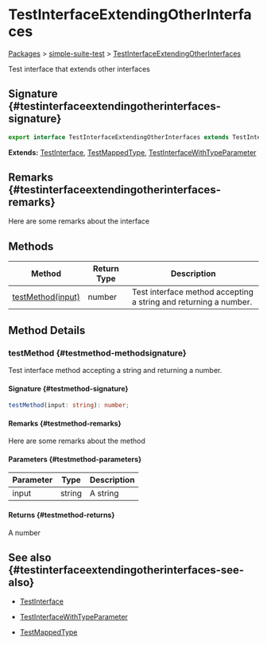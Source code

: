 # TestInterfaceExtendingOtherInterfaces

[Packages](./index) &gt; [simple-suite-test](./simple-suite-test) &gt; [TestInterfaceExtendingOtherInterfaces](./simple-suite-test/testinterfaceextendingotherinterfaces-interface)

Test interface that extends other interfaces

## Signature {#testinterfaceextendingotherinterfaces-signature}

```typescript
export interface TestInterfaceExtendingOtherInterfaces extends TestInterface, TestMappedType, TestInterfaceWithTypeParameter<number> 
```
<b>Extends:</b> [TestInterface](./simple-suite-test/testinterface-interface)<!-- -->, [TestMappedType](./simple-suite-test#testmappedtype-typealias)<!-- -->, [TestInterfaceWithTypeParameter](./simple-suite-test/testinterfacewithtypeparameter-interface)

## Remarks {#testinterfaceextendingotherinterfaces-remarks}

Here are some remarks about the interface

## Methods

|  Method | Return Type | Description |
|  --- | --- | --- |
|  [testMethod(input)](./simple-suite-test/testinterfaceextendingotherinterfaces-interface#testmethod-methodsignature) | number | Test interface method accepting a string and returning a number. |

## Method Details

### testMethod {#testmethod-methodsignature}

Test interface method accepting a string and returning a number.

#### Signature {#testmethod-signature}

```typescript
testMethod(input: string): number;
```

#### Remarks {#testmethod-remarks}

Here are some remarks about the method

#### Parameters {#testmethod-parameters}

|  Parameter | Type | Description |
|  --- | --- | --- |
|  input | string | A string |

#### Returns {#testmethod-returns}

A number

## See also {#testinterfaceextendingotherinterfaces-see-also}

- [TestInterface](./simple-suite-test/testinterface-interface)

- [TestInterfaceWithTypeParameter](./simple-suite-test/testinterfacewithtypeparameter-interface)

- [TestMappedType](./simple-suite-test#testmappedtype-typealias)